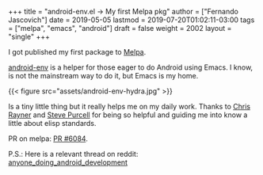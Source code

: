 +++
title = "android-env.el -> My first Melpa pkg"
author = ["Fernando Jascovich"]
date = 2019-05-05
lastmod = 2019-07-20T01:02:11-03:00
tags = ["melpa", "emacs", "android"]
draft = false
weight = 2002
layout = "single"
+++

I got published my first package to [Melpa](<https://melpa.org/#/android-env>).

[android-env](<https://github.com/fernando-jascovich/android-env.el>) is a helper for those eager to do Android using Emacs. I know, is not the mainstream way to do it, but Emacs is my home.

{{< figure src="assets/android-env-hydra.jpg" >}}

Is a tiny little thing but it really helps me on my daily work. Thanks to [Chris Rayner](<https://github.com/riscy>) and [Steve Purcell](<https://github.com/purcell>) for being so helpful and guiding me into know a little about elisp standards.

PR on melpa: [PR #6084](<https://github.com/melpa/melpa/pull/6084>).

P.S.: Here is a relevant thread on reddit: [anyone\_doing\_android\_development](<https://www.reddit.com/r/emacs/comments/bgnj35/anyone%5Fdoing%5Fandroid%5Fdevelopment/>)

